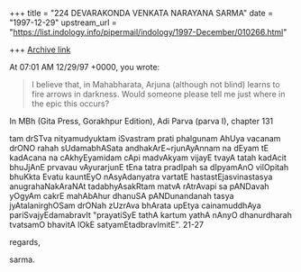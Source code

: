 +++
title = "224 DEVARAKONDA VENKATA NARAYANA SARMA"
date = "1997-12-29"
upstream_url = "https://list.indology.info/pipermail/indology/1997-December/010266.html"

+++
[Archive link](https://list.indology.info/pipermail/indology/1997-December/010266.html)

At 07:01 AM 12/29/97 +0000, you wrote:
>I believe that, in Mahabharata, Arjuna (although not blind) learns to fire
>arrows in darkness. Would someone please tell me just where in the epic
>this occurs?

In MBh (Gita Press, Gorakhpur Edition), Adi Parva (parva I), chapter 131

tam drSTva nityamudyuktam iSvastram prati phalgunam
AhUya vacanam drONO rahah sUdamabhASata
andhakArE~rjunAyAnnam na dEyam tE kadAcana
na cAkhyEyamidam cApi madvAkyam vijayE tvayA
tatah kadAcit bhuJjAnE prvavau vAyurarjunE
tEna tatra pradIpah sa dIpyamAnO vilOpitah
bhuKkta Evatu kauntEyO nAsyAdanyatra vartatE
hastastEjasvinastasya anugrahaNakAraNAt
tadabhyAsakRtam matvA rAtrAvapi sa pANDavah
yOgyAm cakrE mahAbAhur dhanuSA pANDunandanah
tasya jyAtalanirghOSam drONah zUzrAva bhArata
upEtya cainamuddhAya  pariSvajyEdamabravIt
"prayatiSyE tathA kartum yathA nAnyO dhanurdharah
tvatsamO bhavitA lOkE satyamEtadbravImitE". 21-27

regards,

sarma.



